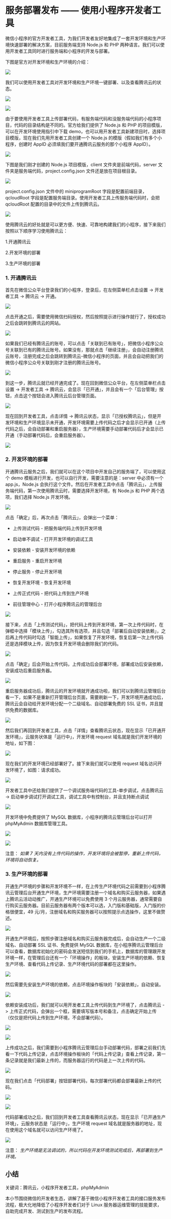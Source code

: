 # 服务部署发布 —— 使用小程序开发者工具


微信小程序的官方开发者工具，为我们开发者友好地集成了一套开发环境和生产环境快速部署的解决方案，目前服务端支持 Node.js 和 PHP 两种语言。我们可以使用开发者工具同时进行服务端和小程序的开发与部署。

下图是官方对开发环境和生产环境的介绍：

![](https://user-gold-cdn.xitu.io/2018/8/28/1657dda12a78f399?w=835&h=419&f=png&s=55309)

我们可以使用开发者工具对开发环境和生产环境一键部署、以及查看腾讯云的状态。

![](https://user-gold-cdn.xitu.io/2018/8/28/1657dda43de6c5b4?w=1038&h=405&f=png&s=58593)

![](https://user-gold-cdn.xitu.io/2018/8/28/1657ddaa1a70fe13?w=565&h=1044&f=png&s=77218)

由于要使用开发者工具上传部署代码，有服务端代码和没服务端代码的小程序项目，代码的目录结构是不同的。官方给我们提供了 Node.js 和 PHP 的项目模版，可以在开发环境使用指引中下载 demo，也可以用开发者工具新建项目时，选择项目模版，现在我们先用开发者工具创建一个 Node.js 的模版（假如我们有多个小程序，创建时 AppID 必须填我们要开通腾讯云服务的那个小程序 AppID）。

![](https://user-gold-cdn.xitu.io/2018/8/28/1657ddada372642b?w=411&h=474&f=png&s=36420)

下图是我们刚才创建的 Node.js 项目模版，client 文件夹是前端代码，server 文件夹是服务端代码，project.config.json 文件还是放在项目根目录。

![](https://user-gold-cdn.xitu.io/2018/8/28/1657ddb1276a752e?w=372&h=720&f=png&s=60017)

project.config.json 文件中的 miniprogramRoot 字段是配置前端目录，qcloudRoot 字段是配置服务端目录。使用开发者工具上传服务端代码时，会把 qcloudRoot 配置的目录中的文件上传到腾讯云。

![](https://user-gold-cdn.xitu.io/2018/8/28/1657ddb452a19fa8?w=1108&h=730&f=png&s=107727)

使用腾讯云的好处就是可以更方便、快速、可靠地构建我们的小程序，接下来我们按照以下顺序学习使用腾讯云：

1.开通腾讯云

2.开发环境的部署

3.生产环境的部署

### 1. 开通腾讯云

首先在微信公众平台登录我们的小程序，登录后，在左侧菜单栏点击设置 -> 开发者工具 -> 腾讯云 -> 开通。

![](https://user-gold-cdn.xitu.io/2018/8/28/1657ddb71730ac1c?w=1748&h=722&f=png&s=120630)

点击开通之后，需要使用微信扫码授权，然后按照提示进行操作就行了，授权成功之后会跳转到腾讯云的网站。

![](https://user-gold-cdn.xitu.io/2018/8/28/1657ddb8c9587dc1?w=1909&h=546&f=png&s=33595)

如果我们已经有腾讯云的账号，可以点击「关联到已有账号」，把微信小程序公众号关联到已有的腾讯云账号。如果没有，那就点击「继续注册」，会自动注册腾讯云账号，注册完成之后会跳转到腾讯云-微信小程序的页面，并且会自动把我们的微信小程序公众号关联到刚才注册的腾讯云账号。

![](https://user-gold-cdn.xitu.io/2018/8/28/1657ddc1bd66b1ca?w=1910&h=1018&f=png&s=217000)

到这一步，腾讯云就已经开通完成了。现在回到微信公众平台，在左侧菜单栏点击设置 -> 开发者工具 -> 腾讯云，会显示「已开通」，并且会有一个「后台管理」按钮，点击这个按钮会进入腾讯云后台管理页面。

![](https://user-gold-cdn.xitu.io/2018/8/28/1657ddc3162c8e98?w=1796&h=599&f=png&s=99001)

现在回到开发者工具，点击详情 -> 腾讯云状态，显示「已授权腾讯云」，但是开发环境和生产环境显示未开通，开发环境需要上传代码之后才会显示已开通（上传代码之后，会自动部署和重启服务器），生产环境需要手动部署代码后才会显示已开通（手动部署代码后，会重启服务器）。

![](https://user-gold-cdn.xitu.io/2018/8/28/1657ddc4d447ea1c?w=946&h=658&f=png&s=71671)

### 2. 开发环境的部署

开通腾讯云服务之后，我们就可以在这个项目中开发自己的服务端了，可以使用这个 demo 模板进行开发，也可以自行开发，需要注意的是：server 中必须有一个 app.js，Node.js 会执行这个文件。然后在开发者工具中点击「腾讯云」，上传服务端代码，第一次使用腾讯云时，需要选择开发环境，有 Node.js 和 PHP 两个选项，我们选择 Node.js 开发环境。

![](https://user-gold-cdn.xitu.io/2018/8/28/1657ddc7798fdf6f?w=1342&h=481&f=png&s=57927)

点击「确定」后，再次点击「腾讯云」，会弹出一个菜单：

- 上传测试代码 - 把服务端代码上传到开发环境

- 启动单不调试 - 打开开发环境的调试工具

- 安装依赖 - 安装开发环境的依赖

- 重启服务 - 重启开发环境

- 停止服务 - 停止开发环境

- 恢复开发环境 - 恢复开发环境

- 上传正式代码 - 把代码上传到生产环境

- 前往管理中心 - 打开小程序腾讯云的管理后台

![](https://user-gold-cdn.xitu.io/2018/8/28/1657ddcb3d228c88?w=590&h=405&f=png&s=35473)

接下来，点击「上传测试代码」，把代码上传到开发环境，第一次上传代码时，在弹框中选择「模块上传」，勾选其所有选项，并且勾选「部署后自动安装依赖」，之后再上传代码时勾选「智能上传」，如果恢复了开发环境，恢复后第一次上传代码还是选择模块上传，因为恢复开发环境会删除我们的代码。

![](https://user-gold-cdn.xitu.io/2018/8/28/1657ddcd99e0a984?w=1331&h=490&f=png&s=72204)

点击「确定」后会开始上传代码，上传成功后会部署环境，部署成功后安装依赖，安装成功后重启服务器。

![](https://user-gold-cdn.xitu.io/2018/8/28/1657ddd0d5f35957?w=420&h=210&f=png&s=21890)

重启服务器成功后，腾讯云的开发环境就开通成功啦，我们可以到腾讯云管理后台看一下，如果不是重新打开管理后台页面，需要刷新一下，开发环境开通成功后，腾讯云会自动给开发环境分配一个二级域名、自动部署免费的 SSL 证书，并且提供免费的数据库。

![](https://user-gold-cdn.xitu.io/2018/8/28/1657ddd3cc148502?w=1914&h=962&f=png&s=169911)

然后我们再回到开发者工具，点击「详情」查看腾讯云状态，现在显示「已开通开发环境」，云服务状体是「运行中」，开发环境 request 域名就是我们开发环境的地址，如下图：

![](https://user-gold-cdn.xitu.io/2018/8/28/1657ddd6a927a99e?w=1302&h=1073&f=png&s=135258)

现在我们的开发环境已经部署好了。接下来我们就可以使用 request 域名访问开发环境了，如图：请求成功。

![](https://user-gold-cdn.xitu.io/2018/8/28/1657ddd9b819cd09?w=1354&h=618&f=png&s=136866)

开发者工具中还给我们提供了一个调试服务端代码的工具-单步调试，点击腾讯云 -> 启动单步调试打开调试工具，调试工具中有控制台，并且支持断点调试

![](https://user-gold-cdn.xitu.io/2018/8/28/1657dddf4d2b9d0b?w=1024&h=798&f=png&s=169772)

开发环境中免费提供了 MySQL 数据库，小程序的腾讯云管理后台可以打开 phpMyAdmin 数据库管理工具。

![](https://user-gold-cdn.xitu.io/2018/8/28/1657dde512b6dcf4?w=1917&h=845&f=png&s=176633)

![](https://user-gold-cdn.xitu.io/2018/8/28/1657dde7316694ab?w=1914&h=791&f=png&s=79299)

注意： _如果 7 天内没有上传代码的操作，开发环境将会被暂停，重新上传代码，环境将自动恢复。_

### 3. 生产环境的部署

开通生产环境的步骤和开发环境不一样，在上传生产环境代码之前需要到小程序腾讯云管理后台开通生产环境，生产环境需要注册一个域名和购买云服务器，如果遇上腾讯云活动动推广，开通生产环境可以免费使用 3 个月云服务器，通常需要自行购买云服务器。目前云服务器有两个版本可以选，入门版和基础版，入门版的价格很便宜，49 元/月，注册域名和购买服务器可以按照提示点选操作，这里不做赘述。

![](https://user-gold-cdn.xitu.io/2018/8/28/1657de2d4432f03f?w=1918&h=1020&f=png&s=219550)

开通生产环境后，按照步骤注册域名和购买云服务器完成后，会自动生产一个二级域名、自动部署 SSL 证书、免费提供 MySQL 数据库，在小程序腾讯云管理后台可以查看，数据库初始化的密码会发送短信到我们的手机上，数据库的管理跟开发环境一样，在管理后台还有一个「环境操作」的板块，安装生产环境的依赖、恢复生产环境、查看代码上传记录、生产环境代码的部署都在这里操作。


![](https://user-gold-cdn.xitu.io/2018/8/28/1657de3070447ab8?w=1916&h=1014&f=png&s=200367)

然后需要先安装生产环境的依赖，点击环境操作板块的「安装依赖」，自动安装。

![](https://user-gold-cdn.xitu.io/2018/8/28/1657de333f3b3bf4?w=1916&h=1011&f=png&s=198451)

依赖安装成功后，我们就可以用开发者工具上传代码到生产环境了，点击腾讯云 -> 上传正式代码，会弹出一个框，需要填写版本号和备注，点击确定开始上传 （仅仅是把代码上传到生产环境，不会部署代码）。

![](https://user-gold-cdn.xitu.io/2018/8/28/1657de3614d174dc?w=1350&h=459&f=png&s=62744)

![](https://user-gold-cdn.xitu.io/2018/8/28/1657de3949171584?w=972&h=489&f=png&s=752088)

上传成功之后，我们需要到小程序腾讯云管理后台手动部署代码，部署之前我们先看一下代码上传记录，点击环境操作板块的「代码上传记录」查看上传记录，第一条记录就是我们最新上传的，而服务器运行的代码是上一次上传的代码。

![](https://user-gold-cdn.xitu.io/2018/8/28/1657de3c47b2424d?w=1912&h=985&f=png&s=215123)

现在我们点击「代码部署」按钮部署代码，每次部署代码都会部署最新上传的代码。

![](https://user-gold-cdn.xitu.io/2018/8/28/1657de3eb93e7d15?w=1914&h=943&f=png&s=195795)

![](https://user-gold-cdn.xitu.io/2018/8/28/1657de40ea9f64da?w=1912&h=975&f=png&s=214839)

代码部署成功之后，我们回到开发者工具查看腾讯云状态，现在显示「已开通生产环境」，云服务状态是「运行中」，生产环境 request 域名就是服务器的地址，现在使用这个域名就可以访问生产环境了。

![](https://user-gold-cdn.xitu.io/2018/8/28/1657de42fc6f6487?w=1273&h=986&f=png&s=131364)

注意： _生产环境是无法调试的，所以代码在开发环境测试完成后，再部署到生产环境。_

## 小结

关键词：腾讯云，小程序开发者工具，phpMyAdmin

本小节围绕微信的开发者生态，讲解了基于微信小程序开发者工具的接口服务发布流程，极大化地降低了小程序开发者们对于 Linux 服务器运维管理的技能要求，自助完成开发、测试到生产的发布流程。